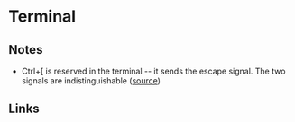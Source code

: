 # Terminal

## Notes

- Ctrl+\[ is reserved in the terminal -- it sends the escape signal. The two signals are indistinguishable ([source](https://github.com/vim/vim/issues/7578#issuecomment-752691353))

## Links
